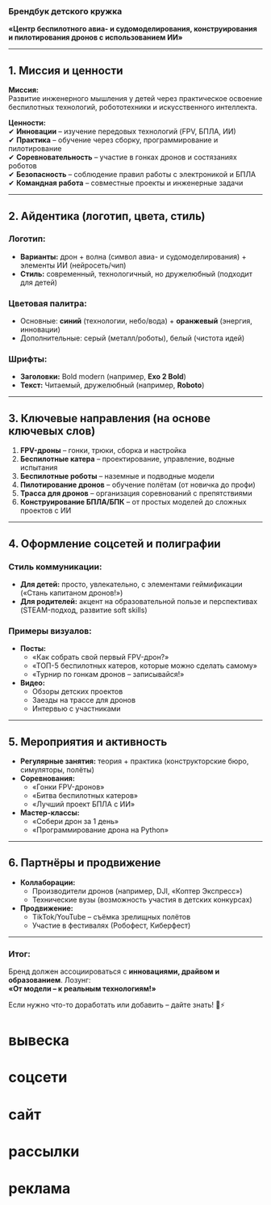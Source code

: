 ### **Брендбук детского кружка**  
**«Центр беспилотного авиа- и судомоделирования, конструирования и пилотирования дронов с использованием ИИ»**  

---

## **1. Миссия и ценности**  
**Миссия:**  
Развитие инженерного мышления у детей через практическое освоение беспилотных технологий, робототехники и искусственного интеллекта.  

**Ценности:**  
✔ **Инновации** – изучение передовых технологий (FPV, БПЛА, ИИ)  
✔ **Практика** – обучение через сборку, программирование и пилотирование  
✔ **Соревновательность** – участие в гонках дронов и состязаниях роботов  
✔ **Безопасность** – соблюдение правил работы с электроникой и БПЛА  
✔ **Командная работа** – совместные проекты и инженерные задачи  

---

## **2. Айдентика (логотип, цвета, стиль)**  
### **Логотип:**  
- **Варианты:** дрон + волна (символ авиа- и судомоделирования) + элементы ИИ (нейросеть/чип)  
- **Стиль:** современный, технологичный, но дружелюбный (подходит для детей)  

### **Цветовая палитра:**  
- Основные: **синий** (технологии, небо/вода) + **оранжевый** (энергия, инновации)  
- Дополнительные: серый (металл/роботы), белый (чистота идей)  

### **Шрифты:**  
- **Заголовки:** Bold modern (например, **Exo 2 Bold**)  
- **Текст:** Читаемый, дружелюбный (например, **Roboto**)  

---

## **3. Ключевые направления (на основе ключевых слов)**  
1. **FPV-дроны** – гонки, трюки, сборка и настройка  
2. **Беспилотные катера** – проектирование, управление, водные испытания  
3. **Беспилотные роботы** – наземные и подводные модели  
4. **Пилотирование дронов** – обучение полётам (от новичка до профи)  
5. **Трасса для дронов** – организация соревнований с препятствиями  
6. **Конструирование БПЛА/БПК** – от простых моделей до сложных проектов с ИИ  

---

## **4. Оформление соцсетей и полиграфии**  
### **Стиль коммуникации:**  
- **Для детей:** просто, увлекательно, с элементами геймификации («Стань капитаном дронов!»)  
- **Для родителей:** акцент на образовательной пользе и перспективах (STEAM-подход, развитие soft skills)  

### **Примеры визуалов:**  
- **Посты:**  
  - «Как собрать свой первый FPV-дрон?»  
  - «ТОП-5 беспилотных катеров, которые можно сделать самому»  
  - «Турнир по гонкам дронов – записывайся!»  
- **Видео:**  
  - Обзоры детских проектов  
  - Заезды на трассе для дронов  
  - Интервью с участниками  

---

## **5. Мероприятия и активность**  
- **Регулярные занятия:** теория + практика (конструкторские бюро, симуляторы, полёты)  
- **Соревнования:**  
  - «Гонки FPV-дронов»  
  - «Битва беспилотных катеров»  
  - «Лучший проект БПЛА с ИИ»  
- **Мастер-классы:**  
  - «Собери дрон за 1 день»  
  - «Программирование дрона на Python»  

---

## **6. Партнёры и продвижение**  
- **Коллаборации:**  
  - Производители дронов (например, DJI, «Коптер Экспресс»)  
  - Технические вузы (возможность участия в детских конкурсах)  
- **Продвижение:**  
  - TikTok/YouTube – съёмка зрелищных полётов  
  - Участие в фестивалях (Робофест, Киберфест)  

---

### **Итог:**  
Бренд должен ассоциироваться с **инновациями, драйвом и образованием**. Лозунг:  
**«От модели – к реальным технологиям!»**  

Если нужно что-то доработать или добавить – дайте знать! 🚁⚡

# вывеска

# соцсети

# сайт

# рассылки 

# реклама
